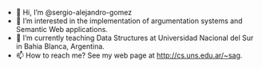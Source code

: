 - 👋 Hi, I’m @sergio-alejandro-gomez
- 👀 I’m interested in the implementation of argumentation systems and Semantic Web applications.
- 🌱 I’m currently teaching Data Structures at Universidad Nacional del Sur in Bahia Blanca, Argentina.
- 📫 How to reach me? See my web page at http://cs.uns.edu.ar/~sag.

<!---
sergio-alejandro-gomez/sergio-alejandro-gomez is a ✨ special ✨ repository because its `README.md` (this file) appears on your GitHub profile.
You can click the Preview link to take a look at your changes.
--->
